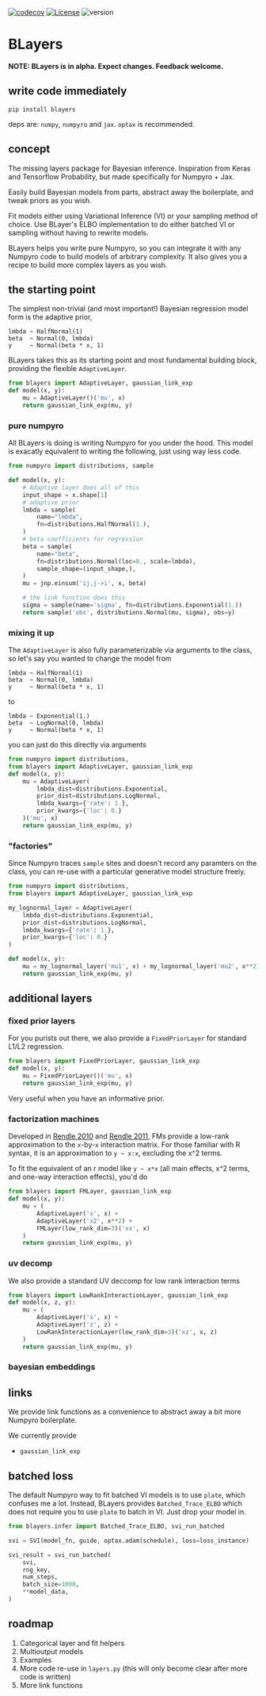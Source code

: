 [![codecov](https://codecov.io/gh/georgeberry/blayers/graph/badge.svg?token=ZDGT0C39QM)](https://codecov.io/gh/georgeberry/blayers) [![License](https://img.shields.io/github/license/georgeberry/blayers)](LICENSE) ![version](https://img.shields.io/badge/version-0.1.0a1-blue)

# BLayers

**NOTE: BLayers is in alpha. Expect changes. Feedback welcome.**

## write code immediately

```
pip install blayers
```

deps are: `numpy`, `numpyro` and `jax`. `optax` is recommended.

## concept

The missing layers package for Bayesian inference. Inspiration from Keras and
Tensorflow Probability, but made specifically for Numpyro + Jax.

Easily build Bayesian models from parts, abstract away the boilerplate, and
tweak priors as you wish.

Fit models either using Variational Inference (VI) or your sampling method of
choice. Use BLayer's ELBO implementation to do either batched VI or sampling
without having to rewrite models.

BLayers helps you write pure Numpyro, so you can integrate it with any Numpyro
code to build models of arbitrary complexity. It also gives you a recipe to
build more complex layers as you wish.

## the starting point

The simplest non-trivial (and most important!) Bayesian regression model form is
the adaptive prior,

```
lmbda ~ HalfNormal(1)
beta  ~ Normal(0, lmbda)
y     ~ Normal(beta * x, 1)
```

BLayers takes this as its starting point and most fundamental building block,
providing the flexible `AdaptiveLayer`.

```python
from blayers import AdaptiveLayer, gaussian_link_exp
def model(x, y):
    mu = AdaptiveLayer()('mu', x)
    return gaussian_link_exp(mu, y)
```

### pure numpyro

All BLayers is doing is writing Numpyro for you under the hood. This model is exacatly equivalent to writing the following, just using way less code.

```python
from numpyro import distributions, sample

def model(x, y):
    # Adaptive layer does all of this
    input_shape = x.shape[1]
    # adaptive prior
    lmbda = sample(
        name="lmbda",
        fn=distributions.HalfNormal(1.),
    )
    # beta coefficients for regression
    beta = sample(
        name="beta",
        fn=distributions.Normal(loc=0., scale=lmbda),
        sample_shape=(input_shape,),
    )
    mu = jnp.einsum('ij,j->i', x, beta)

    # the link function does this
    sigma = sample(name='sigma', fn=distributions.Exponential(1.))
    return sample('obs', distributions.Normal(mu, sigma), obs=y)
```

### mixing it up

The `AdaptiveLayer` is also fully parameterizable via arguments to the class, so let's say you wanted to change the model from

```
lmbda ~ HalfNormal(1)
beta  ~ Normal(0, lmbda)
y     ~ Normal(beta * x, 1)
```

to

```
lmbda ~ Exponential(1.)
beta  ~ LogNormal(0, lmbda)
y     ~ Normal(beta * x, 1)
```

you can just do this directly via arguments

```python
from numpyro import distributions,
from blayers import AdaptiveLayer, gaussian_link_exp
def model(x, y):
    mu = AdaptiveLayer(
        lmbda_dist=distributions.Exponential,
        prior_dist=distributions.LogNormal,
        lmbda_kwargs={'rate': 1.},
        prior_kwargs={'loc': 0.}
    )('mu', x)
    return gaussian_link_exp(mu, y)
```

### "factories"

Since Numpyro traces `sample` sites and doesn't record any paramters on the class, you can re-use with a particular generative model structure freely.

```python
from numpyro import distributions,
from blayers import AdaptiveLayer, gaussian_link_exp

my_lognormal_layer = AdaptiveLayer(
    lmbda_dist=distributions.Exponential,
    prior_dist=distributions.LogNormal,
    lmbda_kwargs={'rate': 1.},
    prior_kwargs={'loc': 0.}
)

def model(x, y):
    mu = my_lognormal_layer('mu1', x) + my_lognormal_layer('mu2', x**2)
    return gaussian_link_exp(mu, y)
```

## additional layers

### fixed prior layers

For you purists out there, we also provide a `FixedPriorLayer` for standard
L1/L2 regression.

```python
from blayers import FixedPriorLayer, gaussian_link_exp
def model(x, y):
    mu = FixedPriorLayer()('mu', x)
    return gaussian_link_exp(mu, y)
```

Very useful when you have an informative prior.

### factorization machines

Developed in [Rendle 2010](https://jame-zhang.github.io/assets/algo/Factorization-Machines-Rendle2010.pdf) and [Rendle 2011](https://www.ismll.uni-hildesheim.de/pub/pdfs/FreudenthalerRendle_BayesianFactorizationMachines.pdf), FMs provide a low-rank approximation to the `x`-by-`x` interaction matrix. For those familiar with R syntax, it is an approximation to `y ~ x:x`, excluding the x^2 terms.

To fit the equivalent of an r model like `y ~ x*x` (all main effects, x^2 terms, and one-way interaction effects), you'd do

```python
from blayers import FMLayer, gaussian_link_exp
def model(x, y):
    mu = (
        AdaptiveLayer('x', x) +
        AdaptiveLayer('x2', x**2) +
        FMLayer(low_rank_dim=3)('xx', x)
    )
    return gaussian_link_exp(mu, y)
```

### uv decomp

We also provide a standard UV deccomp for low rank interaction terms

```python
from blayers import LowRankInteractionLayer, gaussian_link_exp
def model(x, z, y):
    mu = (
        AdaptiveLayer('x', x) +
        AdaptiveLayer('z', z) +
        LowRankInteractionLayer(low_rank_dim=3)('xz', x, z)
    )
    return gaussian_link_exp(mu, y)
```

### bayesian embeddings

## links

We provide link functions as a convenience to abstract away a bit more Numpyro
boilerplate.

We currently provide

* `gaussian_link_exp`

## batched loss

The default Numpyro way to fit batched VI models is to use `plate`, which confuses
me a lot. Instead, BLayers provides `Batched_Trace_ELBO` which does not require
you to use `plate` to batch in VI. Just drop your model in.

```python
from blayers.infer import Batched_Trace_ELBO, svi_run_batched

svi = SVI(model_fn, guide, optax.adam(schedule), loss=loss_instance)

svi_result = svi_run_batched(
    svi,
    rng_key,
    num_steps,
    batch_size=1000,
    **model_data,
)
```

## roadmap

1. Categorical layer and fit helpers
2. Multioutput models
3. Examples
4. More code re-use in `layers.py` (this will only become clear after more code is written)
5. More link functions